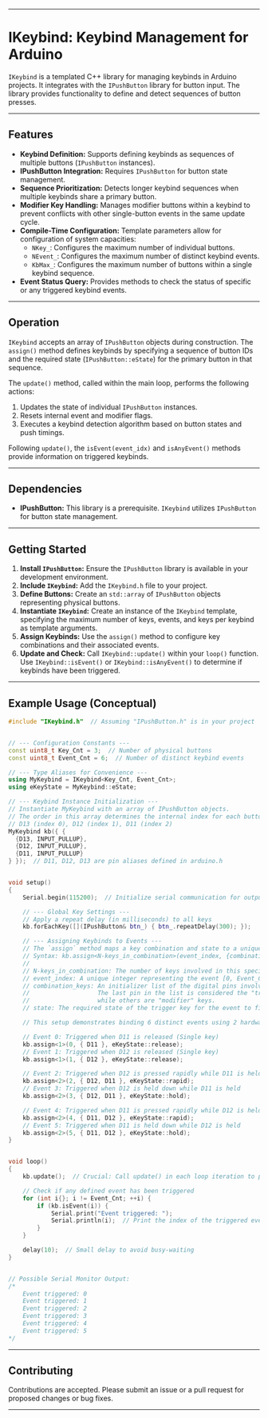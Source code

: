 -----

# IKeybind: Keybind Management for Arduino

`IKeybind` is a templated C++ library for managing keybinds in Arduino projects.
It integrates with the `IPushButton` library for button input.
The library provides functionality to define and detect sequences of button presses.

-----

## Features

  * **Keybind Definition:** Supports defining keybinds as sequences of multiple buttons (`IPushButton` instances).
  * **IPushButton Integration:** Requires `IPushButton` for button state management.
  * **Sequence Prioritization:** Detects longer keybind sequences when multiple keybinds share a primary button.
  * **Modifier Key Handling:** Manages modifier buttons within a keybind to prevent conflicts with other single-button events in the same update cycle.
  * **Compile-Time Configuration:** Template parameters allow for configuration of system capacities:
      * `NKey_`: Configures the maximum number of individual buttons.
      * `NEvent_`: Configures the maximum number of distinct keybind events.
      * `KbMax_`: Configures the maximum number of buttons within a single keybind sequence.
  * **Event Status Query:** Provides methods to check the status of specific or any triggered keybind events.

-----

## Operation

`IKeybind` accepts an array of `IPushButton` objects during construction.
The `assign()` method defines keybinds by specifying a sequence of button IDs
and the required state (`IPushButton::eState`) for the primary button in that sequence.

The `update()` method, called within the main loop, performs the following actions:

1.  Updates the state of individual `IPushButton` instances.
2.  Resets internal event and modifier flags.
3.  Executes a keybind detection algorithm based on button states and push timings.

Following `update()`, the `isEvent(event_idx)` and `isAnyEvent()` methods provide information on triggered keybinds.

-----

## Dependencies

  * **IPushButton:** This library is a prerequisite. `IKeybind` utilizes `IPushButton` for button state management.

-----

## Getting Started

1.  **Install `IPushButton`:** Ensure the `IPushButton` library is available in your development environment.
2.  **Include `IKeybind`:** Add the `IKeybind.h` file to your project.
3.  **Define Buttons:** Create an `std::array` of `IPushButton` objects representing physical buttons.
4.  **Instantiate `IKeybind`:** Create an instance of the `IKeybind` template, specifying the maximum number of keys, events, and keys per keybind as template arguments.
5.  **Assign Keybinds:** Use the `assign()` method to configure key combinations and their associated events.
6.  **Update and Check:** Call `IKeybind::update()` within your `loop()` function. Use `IKeybind::isEvent()` or `IKeybind::isAnyEvent()` to determine if keybinds have been triggered.

-----

## Example Usage (Conceptual)

```cpp
#include "IKeybind.h"  // Assuming "IPushButton.h" is in your project


// --- Configuration Constants ---
const uint8_t Key_Cnt = 3;  // Number of physical buttons
const uint8_t Event_Cnt = 6;  // Number of distinct keybind events

// --- Type Aliases for Convenience ---
using MyKeybind = IKeybind<Key_Cnt, Event_Cnt>;
using eKeyState = MyKeybind::eState;

// --- Keybind Instance Initialization ---
// Instantiate MyKeybind with an array of IPushButton objects.
// The order in this array determines the internal index for each button.
// D13 (index 0), D12 (index 1), D11 (index 2)
MyKeybind kb({ {
  {D13, INPUT_PULLUP},
  {D12, INPUT_PULLUP},
  {D11, INPUT_PULLUP}
} });  // D11, D12, D13 are pin aliases defined in arduino.h


void setup()
{
	Serial.begin(115200);  // Initialize serial communication for output

	// --- Global Key Settings ---
	// Apply a repeat delay (in milliseconds) to all keys
	kb.forEachKey([](IPushButton& btn_) { btn_.repeatDelay(300); });

	// --- Assigning Keybinds to Events ---
	// The `assign` method maps a key combination and state to a unique event index.
	// Syntax: kb.assign<N-keys_in_combination>(event_index, {combination_keys}, state);
	//
	// N-keys_in_combination: The number of keys involved in this specific combination.
	// event_index: A unique integer representing the event [0, Event_Cnt).
	// combination_keys: An initializer list of the digital pins involved.
	//                   The last pin in the list is considered the "trigger" or "final" key,
	//                   while others are "modifier" keys.
	// state: The required state of the trigger key for the event to fire (e.g., release, rapid, hold).

	// This setup demonstrates binding 6 distinct events using 2 hardware buttons

	// Event 0: Triggered when D11 is released (Single key)
	kb.assign<1>(0, { D11 }, eKeyState::release);
	// Event 1: Triggered when D12 is released (Single key)
	kb.assign<1>(1, { D12 }, eKeyState::release);

	// Event 2: Triggered when D12 is pressed rapidly while D11 is held
	kb.assign<2>(2, { D12, D11 }, eKeyState::rapid);
	// Event 3: Triggered when D12 is held down while D11 is held
	kb.assign<2>(3, { D12, D11 }, eKeyState::hold);

	// Event 4: Triggered when D11 is pressed rapidly while D12 is held
	kb.assign<2>(4, { D11, D12 }, eKeyState::rapid);
	// Event 5: Triggered when D11 is held down while D12 is held
	kb.assign<2>(5, { D11, D12 }, eKeyState::hold);
}


void loop()
{
	kb.update();  // Crucial: Call update() in each loop iteration to process key states

	// Check if any defined event has been triggered
	for (int i{}; i != Event_Cnt; ++i) {
		if (kb.isEvent(i)) {
			Serial.print("Event triggered: ");
			Serial.println(i);  // Print the index of the triggered event
		}
	}

	delay(10);  // Small delay to avoid busy-waiting
}


// Possible Serial Monitor Output:
/*
	Event triggered: 0
	Event triggered: 1
	Event triggered: 2
	Event triggered: 3
	Event triggered: 4
	Event triggered: 5
*/
```

-----

## Contributing

Contributions are accepted. Please submit an issue or a pull request for proposed changes or bug fixes.

-----
